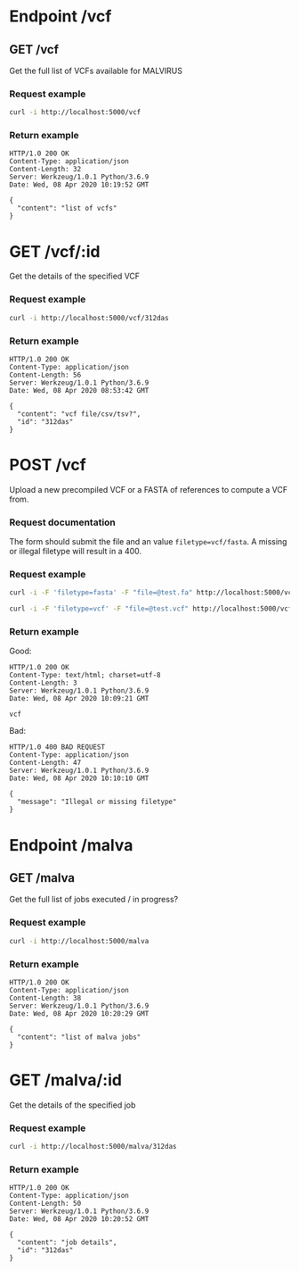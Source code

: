 # Endpoint /vcf

## GET /vcf 
Get the full list of VCFs available for MALVIRUS

### Request example
```bash
curl -i http://localhost:5000/vcf
```
### Return example
```
HTTP/1.0 200 OK
Content-Type: application/json
Content-Length: 32
Server: Werkzeug/1.0.1 Python/3.6.9
Date: Wed, 08 Apr 2020 10:19:52 GMT

{
  "content": "list of vcfs"
}
```

# GET /vcf/:id
Get the details of the specified VCF

### Request example
```bash
curl -i http://localhost:5000/vcf/312das
```
### Return example
```
HTTP/1.0 200 OK
Content-Type: application/json
Content-Length: 56
Server: Werkzeug/1.0.1 Python/3.6.9
Date: Wed, 08 Apr 2020 08:53:42 GMT

{
  "content": "vcf file/csv/tsv?", 
  "id": "312das"
}
```

# POST /vcf
Upload a new precompiled VCF or a FASTA of references to compute a VCF from.

### Request documentation
The form should submit the file and an value `filetype=vcf/fasta`. A missing or illegal filetype will result in a 400.

### Request example
```bash
curl -i -F 'filetype=fasta' -F "file=@test.fa" http://localhost:5000/vcf

curl -i -F 'filetype=vcf' -F "file=@test.vcf" http://localhost:5000/vcf
```
### Return example
Good:
```
HTTP/1.0 200 OK
Content-Type: text/html; charset=utf-8
Content-Length: 3
Server: Werkzeug/1.0.1 Python/3.6.9
Date: Wed, 08 Apr 2020 10:09:21 GMT

vcf
```

Bad:
```
HTTP/1.0 400 BAD REQUEST
Content-Type: application/json
Content-Length: 47
Server: Werkzeug/1.0.1 Python/3.6.9
Date: Wed, 08 Apr 2020 10:10:10 GMT

{
  "message": "Illegal or missing filetype"
}
```

# Endpoint /malva

## GET /malva
Get the full list of jobs executed / in progress?

### Request example
```bash
curl -i http://localhost:5000/malva
```
### Return example
```
HTTP/1.0 200 OK
Content-Type: application/json
Content-Length: 38
Server: Werkzeug/1.0.1 Python/3.6.9
Date: Wed, 08 Apr 2020 10:20:29 GMT

{
  "content": "list of malva jobs"
}
```

# GET /malva/:id
Get the details of the specified job

### Request example
```bash
curl -i http://localhost:5000/malva/312das
```
### Return example
```
HTTP/1.0 200 OK
Content-Type: application/json
Content-Length: 50
Server: Werkzeug/1.0.1 Python/3.6.9
Date: Wed, 08 Apr 2020 10:20:52 GMT

{
  "content": "job details", 
  "id": "312das"
}
```